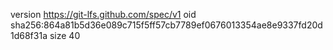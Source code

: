 version https://git-lfs.github.com/spec/v1
oid sha256:864a81b5d36e089c715f5ff57cb7789ef0676013354ae8e9337fd20d1d68f31a
size 40

